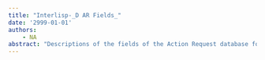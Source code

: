 ```yaml
---
title: "Interlisp-_D AR Fields_"
date: '2999-01-01'
authors: 
    - NA
abstract: "Descriptions of the fields of the Action Request database for keeping track of bug reports and feature requests for Interlisp-D."
---
```


